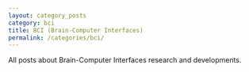 ```yaml
---
layout: category_posts
category: bci
title: BCI (Brain-Computer Interfaces)
permalink: /categories/bci/
---
```


All posts about Brain-Computer Interfaces research and developments.

